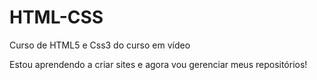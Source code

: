 # HTML-CSS
 Curso de HTML5 e Css3 do curso em vídeo
 
Estou aprendendo a criar sites e agora vou gerenciar meus repositórios!
